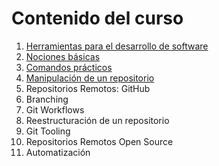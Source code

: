 # Contenido del curso

1. [Herramientas para el desarrollo de software](/chapter1.md)
2. [Nociones básicas](/chapter2.md)
3. [Comandos prácticos](/chapter3.md)
4. [Manipulación de un repositorio](/chapter4.md)
5. Repositorios Remotos: GitHub
6. Branching
7. Git Workflows
8. Reestructuración de un repositorio
9. Git Tooling
10. Repositorios Remotos Open Source
11. Automatización



